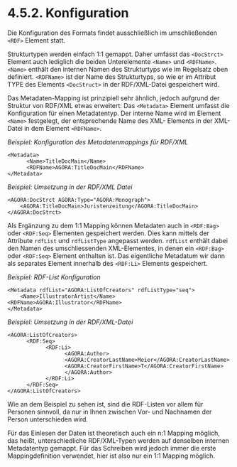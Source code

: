 # 4.5.2. Konfiguration

Die Konfiguration des Formats findet ausschließlich im umschließenden `<RDF>` Element statt.

Strukturtypen werden einfach 1:1 gemappt. Daher umfasst das `<DocStrct>` Element auch lediglich die beiden Unterelemente `<Name>` und `<RDFName>`. `<Name>` enthält den internen Namen des Strukturtyps wie im Regelsatz oben definiert. `<RDFName>` ist der Name des Strukturtyps, so wie er im Attribut TYPE des Elements `<DocStruct>` in der RDF/XML-Datei gespeichert wird.

Das Metadaten-Mapping ist prinzipiell sehr ähnlich, jedoch aufgrund der Struktur von RDF/XML etwas erweitert: Das `<Metadata>` Element umfasst die Konfiguration für einen Metadatentyp. Der interne Name wird im Element `<Name>` festgelegt, der entsprechende Name des XML- Elements in der XML-Datei in dem Element `<RDFName>`.

_Beispiel: Konfiguration des Metadatenmappings für RDF/XML_

```markup
<Metadata>
      <Name>TitleDocMain</Name>
      <RDFName>AGORA:TitleDocMain</RDFName>
</Metadata>
```

_Beispiel: Umsetzung in der RDF/XML Datei_

```markup
<AGORA:DocStrct AGORA:Type="AGORA:Monograph">
    <AGORA:TitleDocMain>Juristenzeitung</AGORA:TitleDocMain>
</AGORA:DocStrct>
```

Als Ergänzung zu dem 1:1 Mapping können Metadaten auch in `<RDF:Bag>` oder `<RDF:Seq>` Elementen gespeichert werden. Dies kann mittels der Attribute `rdfList` und `rdfListType` angepasst werden. `rdfList` enthält dabei den Namen des umschliessenden XML-Elementes, in denen ein `<RDF:Bag>` oder `<RDF:Seq>` Element enthalten ist. Das eigentliche Metadatum wir dann als separates Element innerhalb des `<RDF:Li>` Elements gespeichert.

_Beispiel: RDF-List Konfiguration_

```markup
<Metadata rdfList="AGORA:ListOfCreators" rdfListType="seq">
    <Name>IllustratorArtist</Name> <RDFName>AGORA:Illustrator</RDFName>
</Metadata>
```

_Beispiel: Umsetzung in der RDF/XML-Datei_

```markup
<AGORA:ListOfCreators>
      <RDF:Seq>
            <RDF:Li>
                  <AGORA:Author>
                  <AGORA:CreatorLastName>Meier</AGORA:CreatorLastName>
                  <AGORA:CreatorFirstName>T</AGORA:CreatorFirstName>
                  </AGORA:Author>
            </RDF:Li>
      </RDF:Seq>
</AGORA:ListOfCreators>
```

Wie an dem Beispiel zu sehen ist, sind die RDF-Listen vor allem für Personen sinnvoll, da nur in Ihnen zwischen Vor- und Nachnamen der Person unterschieden wird.

Für das Einlesen der Daten ist theoretisch auch ein n:1 Mapping möglich, das heißt, unterschiedliche RDF/XML-Typen werden auf denselben internen Metadatentyp gemappt. Für das Schreiben wird jedoch immer die erste Mappingdefinition verwendet, hier ist also nur ein 1:1 Mapping möglich.

